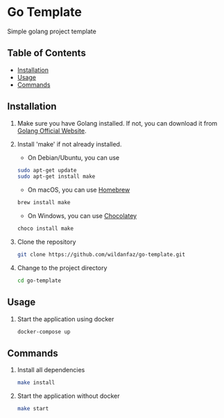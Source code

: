 # Go Template

Simple golang project template

## Table of Contents

- [Installation](#installation)
- [Usage](#usage)
- [Commands](#commands)

## Installation

1. Make sure you have Golang installed. If not, you can download it from [Golang Official Website](https://go.dev/doc/install).

2. Install 'make' if not already installed. 

    * On Debian/Ubuntu, you can use

    ```bash
    sudo apt-get update
    sudo apt-get install make
    ```

   * On macOS, you can use [Homebrew](https://brew.sh/)

    ```bash
    brew install make
    ```

   * On Windows, you can use [Chocolatey](https://chocolatey.org/)

    ```bash
    choco install make
    ```

3. Clone the repository

    ```bash
    git clone https://github.com/wildanfaz/go-template.git
    ```

4. Change to the project directory

    ```bash
    cd go-template
    ```

## Usage

1. Start the application using docker

    ```bash
    docker-compose up
    ```

## Commands

1. Install all dependencies
    ```bash
    make install
    ```

2. Start the application without docker
    ```bash
    make start
    ```